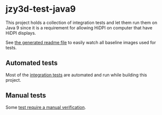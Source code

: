 jzy3d-test-java9
================

This project holds a collection of integration tests and let them run them on Java 9
 since it is a requirement for allowing HiDPI on computer that have HiDPI displays.

See [the generated readme file](README_GENERATED.md) to easily watch all baseline
images used for tests.

## Automated tests

Most of the [integration tests](src/test/java/org/jzy3d/tests/integration) are automated and run while building this project.



## Manual tests

Some [test require a manual verification](src/test/java/org/jzy3d/tests/manual).